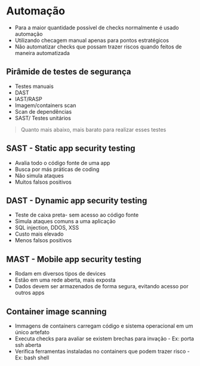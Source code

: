 # Automação

- Para a maior quantidade possível de checks normalmente é usado automação
- Utilizando checagem manual apenas para pontos estratégicos
- Não automatizar checks que possam trazer riscos quando feitos de maneira automatizada

## Pirâmide de testes de segurança

- Testes manuais
- DAST
- IAST/RASP
- Imagem/containers scan
- Scan de dependências
- SAST/ Testes unitários


> Quanto mais abaixo, mais barato para realizar esses testes

## SAST - Static app security testing

- Avalia todo o código fonte de uma app
- Busca por más práticas de coding
- Não simula ataques
- Muitos falsos positivos

## DAST - Dynamic app security testing

- Teste de caixa preta- sem acesso ao código fonte
- Simula ataques comuns a uma aplicação
- SQL injection, DDOS, XSS
- Custo mais elevado
- Menos falsos positivos

## MAST - Mobile app security testing

- Rodam em diversos tipos de devices
- Estão em uma rede aberta, mais exposta
- Dados devem ser armazenados de forma segura, evitando acesso por outros apps

## Container image scanning

- Immagens de containers carregam código e sistema operacional em um único artefato
- Executa checks para avaliar se existem brechas para invação - Ex: porta ssh aberta
- Verifica ferramentas instaladas no containers que podem trazer risco - Ex: bash shell

